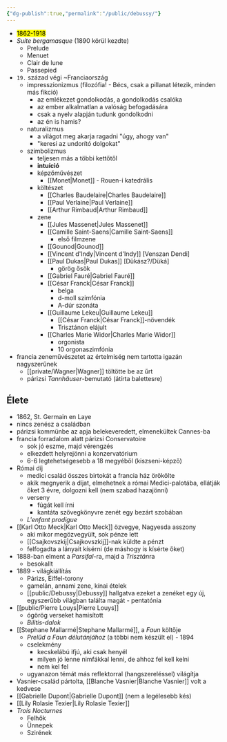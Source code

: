 ```yaml
---
{"dg-publish":true,"permalink":"/public/debussy/"}
---
```


- <mark>1862-1918</mark>
- *Suite bergamasque* (1890 körül kezdte)
	- Prelude
	- Menuet
	- Clair de lune
	- Passepied
- `19.` század végi ~Franciaország
	- impresszionizmus (filozófia! - Bécs, csak a pillanat létezik, minden más fikció)
		- az emlékezet gondolkodás, a gondolkodás csalóka
		- az ember alkalmatlan a valóság befogadására
		- csak a nyelv alapján tudunk gondolkodni
		- az én is hamis?
	- naturalizmus
		- a világot meg akarja ragadni "úgy, ahogy van"
		- "keresi az undorító dolgokat"
	- szimbolizmus
		- teljesen más a többi kettőtől
		- **intuíció**
		- képzőművészet
			- [[Monet\|Monet]] - Rouen-i katedrális
		- költészet
			- [[Charles Baudelaire\|Charles Baudelaire]]
			- [[Paul Verlaine\|Paul Verlaine]]
			- [[Arthur Rimbaud\|Arthur Rimbaud]]
		- zene
			- [[Jules Massenet\|Jules Massenet]]
			- [[Camille Saint-Saens\|Camille Saint-Saens]]
				- első filmzene
			- [[Gounod\|Gounod]]
			- [[Vincent d'Indy\|Vincent d'Indy]] [Venszan Dendi]
			- [[Paul Dukas\|Paul Dukas]] [Dükász?/Düká]
				- görög ősök
			- [[Gabriel Fauré\|Gabriel Fauré]]
			- [[César Franck\|César Franck]]
				- belga
				- d-moll szimfónia
				- A-dúr szonáta
			- [[Guillaume Lekeu\|Guillaume Lekeu]]
				- [[César Franck\|César Franck]]-növendék
				- Trisztánon elájult
			- [[Charles Marie Widor\|Charles Marie Widor]]
				- orgonista
				- 10 orgonaszimfónia
- francia zeneművészetet az értelmiség nem tartotta igazán nagyszerűnek
	- [[private/Wagner\|Wagner]] töltötte be az űrt
	- párizsi *Tannhäuser*-bemutató (átírta balettesre)

## Élete
- 1862, St. Germain en Laye
- nincs zenész a családban
- párizsi kommünbe az apja belekeveredett, elmenekültek Cannes-ba
- francia forradalom alatt párizsi Conservatoire
	- sok jó eszme, majd vérengzés
	- elkezdett helyrejönni a konzervatórium
	- 6-6 legtehetségesebb a 18 megyéből (kiszseni-képző)
- Római díj
	- medici család összes birtokát a francia ház örökölte
	- akik megnyerik a díjat, elmehetnek a római Medici-palotába, ellátják őket 3 évre, dolgozni kell (nem szabad hazajönni)
	- verseny
		- fúgát kell írni
		- kantáta szövegkönyvre zenét egy bezárt szobában
	- *L'enfant prodigue*
- [[Karl Otto Meck\|Karl Otto Meck]] özvegye, Nagyesda asszony
	- aki mikor megözvegyült, sok pénze lett
	- [[Csajkovszkij\|Csajkovszkij]]-nak küldte a pénzt
	- felfogadta a lányait kísérni (de máshogy is kísérte őket)
- 1888-ban elment a *Parsifal*-ra, majd a *Trisztán*ra
	- besokallt
- 1889 - világkiállítás
	- Párizs, Eiffel-torony
	- gamelán, annami zene, kínai ételek
	- [[public/Debussy\|Debussy]] hallgatva ezeket a zenéket egy új, egyszerűbb világban találta magát - pentatónia
- [[public/Pierre Louys\|Pierre Louys]]
	- ógörög verseket hamisított
	- *Bilitis-dalok*
- [[Stephane Mallarmé\|Stephane Mallarmé]], a *Faun* költője
	- *Prelűd a Faun délutánjához* (a többi nem készült el) - 1894
	- cselekmény
		- kecskelábú ifjú, aki csak henyél
		- milyen jó lenne nimfákkal lenni, de ahhoz fel kell kelni
		- nem kel fel
	- ugyanazon témát más reflektorral (hangszereléssel) világítja
- Vasnier-család pártolta, [[Blanche Vasnier\|Blanche Vasnier]] volt a kedvese
- [[Gabrielle Dupont\|Gabrielle Dupont]] (nem a legélesebb kés)
- [[Lily Rolasie Texier\|Lily Rolasie Texier]]
- *Trois Nocturnes*
	- Felhők
	- Ünnepek
	- Szirének

